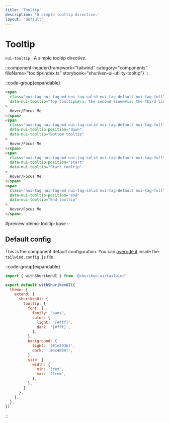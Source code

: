 ```yaml
---
title: 'Tooltip'
description: 'A simple tooltip directive.'
layout: 'default'
---
```


# Tooltip

`nui-tooltip` · A simple tooltip directive.

::component-header{framework="tailwind" category="components" fileName="tooltip/index.ts" storybook="shuriken-ui-utility-tooltip"}
::

::code-group{expandable}

```html [demo-tooltip-base.html]
<span 
  class="nui-tag nui-tag-md nui-tag-solid nui-tag-default nui-tag-full"
  data-nui-tooltip="Top tooltip&#xa; the second line&#xa; the third line"
>
  Hover/Focus Me
</span>
<span 
  class="nui-tag nui-tag-md nui-tag-solid nui-tag-default nui-tag-full"
  data-nui-tooltip-position="down"
  data-nui-tooltip="Bottom tooltip"
>
  Hover/Focus Me
</span>
<span 
  class="nui-tag nui-tag-md nui-tag-solid nui-tag-default nui-tag-full"
  data-nui-tooltip-position="start"
  data-nui-tooltip="Start tooltip"
>
  Hover/Focus Me
</span>
<span 
  class="nui-tag nui-tag-md nui-tag-solid nui-tag-default nui-tag-full"
  data-nui-tooltip-position="end"
  data-nui-tooltip="End tooltip"
>
  Hover/Focus Me
</span>
```

#preview
:demo-tooltip-base
::

## Default config

This is the component default configuration. You can [override it](/docs/tailwind/theming/configuration) inside the `tailwind.config.js` file.

::code-group{expandable}

```js [tailwind.config.js]
import { withShurikenUI } from '@shuriken-ui/tailwind'

export default withShurikenUI({
  theme: {
    extend: {
      shurikenUi: {
        tooltip: {
          font: {
            family: 'sans',
            color: {
              light: '[#fff]',
              dark: '[#fff]',
            },
          },
          background: {
            light: '[#1e293b]',
            dark: '[#ec4899]',
          },
          size: {
            width: {
              min: '3rem',
              max: '21rem',
            },
          },
        }
      },
    },
  },
})
```
::
